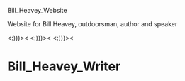 Bill_Heavey_Website

Website for Bill Heavey, outdoorsman, author and speaker

<:)))>< <:)))>< <:)))><
# Bill_Heavey_Writer
